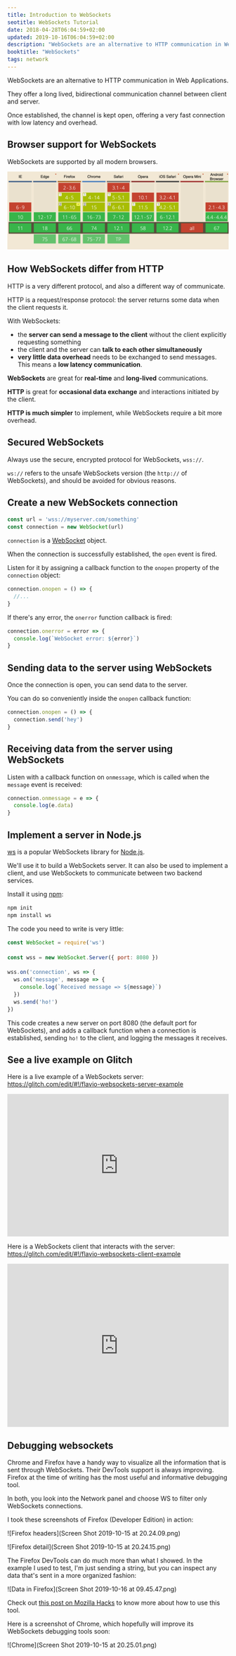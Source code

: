 ```yaml
---
title: Introduction to WebSockets
seotitle: WebSockets Tutorial
date: 2018-04-28T06:04:59+02:00
updated: 2019-10-16T06:04:59+02:00
description: "WebSockets are an alternative to HTTP communication in Web Applications. They offer a long lived, bidirectional communication channel between client and server. Learn how to use them to perform network interactions"
booktitle: "WebSockets"
tags: network
---
```


WebSockets are an alternative to HTTP communication in Web Applications.

They offer a long lived, bidirectional communication channel between client and server.

Once established, the channel is kept open, offering a very fast connection with low latency and overhead.

## Browser support for WebSockets

WebSockets are supported by all modern browsers.

![Browser support for WebSockets](browser-support.png)

## How WebSockets differ from HTTP

HTTP is a very different protocol, and also a different way of communicate.

HTTP is a request/response protocol: the server returns some data when the client requests it.

With WebSockets:

- the **server can send a message to the client** without the client explicitly requesting something
- the client and the server can **talk to each other simultaneously**
- **very little data overhead** needs to be exchanged to send messages. This means a **low latency communication**.

**WebSockets** are great for **real-time** and **long-lived** communications.

**HTTP** is great for **occasional data exchange** and interactions initiated by the client.

**HTTP is much simpler** to implement, while WebSockets require a bit more overhead.

## Secured WebSockets

Always use the secure, encrypted protocol for WebSockets, `wss://`.

`ws://` refers to the unsafe WebSockets version (the `http://` of WebSockets), and should be avoided for obvious reasons.

## Create a new WebSockets connection

```js
const url = 'wss://myserver.com/something'
const connection = new WebSocket(url)
```

`connection` is a [WebSocket](https://developer.mozilla.org/en-US/docs/Web/API/WebSocket) object.

When the connection is successfully established, the `open` event is fired.

Listen for it by assigning a callback function to the `onopen` property of the `connection` object:

```js
connection.onopen = () => {
  //...
}
```

If there's any error, the `onerror` function callback is fired:

```js
connection.onerror = error => {
  console.log(`WebSocket error: ${error}`)
}
```

## Sending data to the server using WebSockets

Once the connection is open, you can send data to the server.

You can do so conveniently inside the `onopen` callback function:

```js
connection.onopen = () => {
  connection.send('hey')
}
```

## Receiving data from the server using WebSockets

Listen with a callback function on `onmessage`, which is called when the `message` event is received:

```js
connection.onmessage = e => {
  console.log(e.data)
}
```

## Implement a server in Node.js

[ws](https://github.com/websockets/ws) is a popular WebSockets library for [Node.js](/nodejs/).

We'll use it to build a WebSockets server. It can also be used to implement a client, and use WebSockets to communicate between two backend services.

Install it using [npm](/npm/):

```bash
npm init
npm install ws
```

The code you need to write is very little:

```js
const WebSocket = require('ws')

const wss = new WebSocket.Server({ port: 8080 })

wss.on('connection', ws => {
  ws.on('message', message => {
    console.log(`Received message => ${message}`)
  })
  ws.send('ho!')
})
```

This code creates a new server on port 8080 (the default port for WebSockets), and adds a callback function when a connection is established, sending `ho!` to the client, and logging the messages it receives.

## See a live example on Glitch

Here is a live example of a WebSockets server: <https://glitch.com/edit/#!/flavio-websockets-server-example>

<!-- Copy and Paste Me -->
<div class="glitch-embed-wrap" style="height: 324px; width: 100%;">
  <iframe src="https://glitch.com/embed/#!/embed/flavio-websockets-server-example?path=server.js&previewSize=0&previewFirst=true" alt="flavio-websockets-server-example on glitch" style="height: 100%; width: 100%; border: 0;"></iframe>
</div>

<p></p>

Here is a WebSockets client that interacts with the server: <https://glitch.com/edit/#!/flavio-websockets-client-example>

<!-- Copy and Paste Me -->
<div class="glitch-embed-wrap" style="height: 371px; width: 100%;">
  <iframe src="https://glitch.com/embed/#!/embed/flavio-websockets-client-example?path=script.js&previewSize=0&previewFirst=true" alt="flavio-websockets-client-example on glitch" style="height: 100%; width: 100%; border: 0;"></iframe>
</div>

## Debugging websockets

Chrome and Firefox have a handy way to visualize all the information that is sent through WebSockets. Their DevTools support is always improving. Firefox at the time of writing has the most useful and informative debugging tool.

In both, you look into the Network panel and choose WS to filter only WebSockets connections.

I took these screenshots of Firefox (Developer Edition) in action:

![Firefox headers](Screen Shot 2019-10-15 at 20.24.09.png)

![Firefox detail](Screen Shot 2019-10-15 at 20.24.15.png)

The Firefox DevTools can do much more than what I showed. In the example I used to test, I'm just sending a string, but you can inspect any data that's sent in a more organized fashion:

![Data in Firefox](Screen Shot 2019-10-16 at 09.45.47.png)

Check out [this post on Mozilla Hacks](https://hacks.mozilla.org/2019/10/firefoxs-new-websocket-inspector/) to know more about how to use this tool.

Here is a screenshot of Chrome, which hopefully will improve its WebSockets debugging tools soon:

![Chrome](Screen Shot 2019-10-15 at 20.25.01.png)
